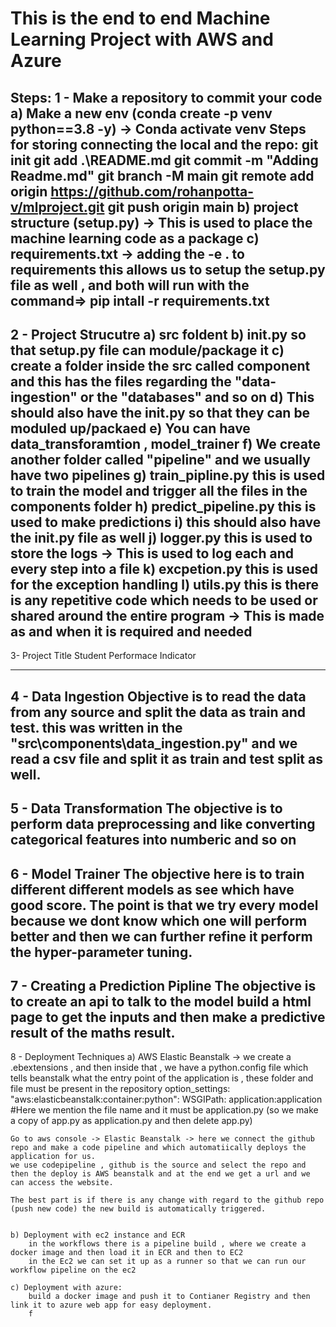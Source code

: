 # This is the end to end Machine Learning Project with AWS and Azure

Steps:
1 - Make a repository to commit your code
    a) Make a new env (conda create -p venv python==3.8 -y) -> Conda activate venv
    Steps for storing connecting the local and the repo:
        git init
        git add .\README.md
        git commit -m "Adding Readme.md"
        git branch -M  main
        git remote add origin https://github.com/rohanpotta-v/mlproject.git
        git push origin main
    b) project structure (setup.py) -> This is used to place the machine learning code as a package
    c) requirements.txt -> adding the -e . to requirements this allows us to setup the setup.py file as well , and both will run with the command=>
            pip intall -r requirements.txt
---

2 - Project Strucutre
    a) src foldent 
    b) __init__.py so that setup.py file can module/package it
        c) create a folder inside the src called component and this has the files regarding the "data-ingestion" or the "databases" and so on
        d) This should also have the __init__.py so that they can be moduled up/packaed
        e) You can have data_transforamtion , model_trainer
    f) We create another folder called "pipeline" and we usually have two pipelines
        g) train_pipline.py this is used to train the model and trigger all the files in the components folder
        h) predict_pipeline.py this is used to make predictions
        i) this should also have the __init__.py file as well
    j) logger.py this is used to store the logs -> This is used to log each and every step into a file 
    k) excpetion.py this is used for the exception handling
    l) utils.py this is there is any repetitive code which needs to be used or shared around the entire program -> This is made as and when it is required and needed
---
3- Project Title
Student Performace Indicator

---

4 - Data Ingestion
Objective is to read the data from any source and split the data as train and test. this was written in the "src\components\data_ingestion.py" and we read a csv file and split it as train and test split as well.
---

5 - Data Transformation 
The objective is to perform data preprocessing and like converting categorical features into numberic and so on
---
6 - Model Trainer
The objective here is to train different different models as see which have good score. The point is that we try every model because we dont know which one will perform better and then we can further refine it perform the hyper-parameter tuning.
---
7 - Creating a Prediction Pipline
The objective is to create an api to talk to the model build a html page to get the inputs and then make a predictive result of the maths result.
---
8 - Deployment Techniques
    a) AWS Elastic Beanstalk -> we create a .ebextensions , and then inside that  , we have a python.config file which tells beanstalk what the entry point of the application is , these folder and file must be present in the repository
    option_settings:
            "aws:elasticbeanstalk:container:python":
            WSGIPath: application:application  #Here we mention the file name and it must be application.py (so we make a copy of app.py as application.py and then delete app.py)

    Go to aws console -> Elastic Beanstalk -> here we connect the github repo and make a code pipeline and which automatiically deploys the application for us.
    we use codepipeline , github is the source and select the repo and then the deploy is AWS beanstalk and at the end we get a url and we can access the website.

    The best part is if there is any change with regard to the github repo (push new code) the new build is automatically triggered.


    b) Deployment with ec2 instance and ECR
        in the workflows there is a pipeline build , where we create a docker image and then load it in ECR and then to EC2
        in the Ec2 we can set it up as a runner so that we can run our workflow pipeline on the ec2

    c) Deployment with azure:
        build a docker image and push it to Contianer Registry and then link it to azure web app for easy deployment.
        f
             